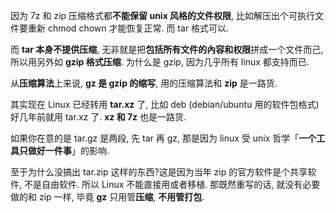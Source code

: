 
<!-- @import "[TOC]" {cmd="toc" depthFrom=1 depthTo=6 orderedList=false} -->

<!-- code_chunk_output -->



<!-- /code_chunk_output -->

因为 7z 和 zip 压缩格式都**不能保留 unix 风格的文件权限**, 比如解压出个可执行文件要重新 chmod chown 才能恢复正常. 而 tar 格式可以. 

而 **tar 本身不提供压缩**, 无非就是把**包括所有文件的內容和权限**拼成一个文件而己, 所以用另外如 **gzip 格式压缩**. 为什么是 gzip, 因为几乎所有 linux 都支持而已. 

从**压缩算法**上来说,  **gz 是 gzip 的缩写**, 用的压缩算法和 **zip** 是一路货. 

其实现在 Linux 已经转用 **tar.xz** 了, 比如 deb (debian/ubuntu 用的软件包格式)好几年前就用 tar.xz 了. **xz 和 7z** 也是一路货. 

如果你在意的是 tar.gz 是两段, 先 tar 再 gz, 那是因为 linux 受 unix 哲学「**一个工具只做好一件事**」的影响. 

至于为什么没搞出 tar.zip 这样的东西?这是因为当年 zip 的官方软件是个共享软件, 不是自由软件. 所以 Linux 不能直接用或者移植. 那既然重写的话, 就没有必要做的和 zip 一样, 毕竟 **gz** 只用管**压缩**, **不用管打包**. 